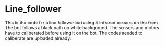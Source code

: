 # Line_follower
This is the code for a line follower bot using 4 infrared sensors on the front
The bot follows a black path on white background.
The sensors and motors have to caliberated before using it on the bot. The codes needed to caliberate are uploaded already.
